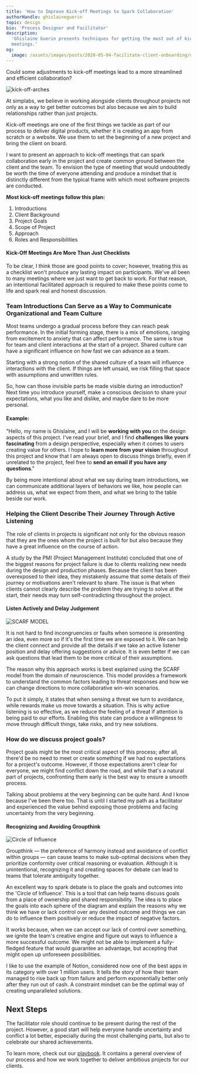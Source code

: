 ```yaml
---
title: 'How to Improve Kick-off Meetings to Spark Collaboration'
authorHandle: ghislaineguerin
topic: design
bio: 'Process Designer and Facilitator'
description:
  'Ghislaine Guerin presents techniques for getting the most out of kick-off
  meetings.'
og:
  image: /assets/images/posts/2020-05-04-facilitate-client-onboarding/og-image.png
---
```


Could some adjustments to kick-off meetings lead to a more streamlined and
efficient collaboration?

<!--break-->

![kick-off-arches](/assets/images/posts/2020-05-04-facilitate-client-onboarding/kick-off-arches.png#@1440-2880)

At simplabs, we believe in working alongside clients throughout projects not
only as a way to get better outcomes but also because we aim to build
relationships rather than just projects.

Kick-off meetings are one of the first things we tackle as part of our process
to deliver digital products, whether it is creating an app from scratch or a
website. We use them to set the beginning of a new project and bring the client
on board.

I want to present an approach to kick-off meetings that can spark collaboration
early in the project and create common ground between the client and the team.
To envision the type of meeting that would undoubtedly be worth the time of
everyone attending and produce a mindset that is distinctly different from the
typical frame with which most software projects are conducted.

**Most kick-off meetings follow this plan:**

1. Introductions
2. Client Background
3. Project Goals
4. Scope of Project
5. Approach
6. Roles and Responsibilities

#### Kick-Off Meetings Are More Than Just Checklists

To be clear, I think those are good points to cover; however, treating this as a
checklist won't produce any lasting impact on participants. We've all been to
many meetings where we just want to get back to work. For that reason, an
intentional facilitated approach is required to make these points come to life
and spark real and honest discussion.

### Team Introductions Can Serve as a Way to Communicate Organizational and Team Culture

Most teams undergo a gradual process before they can reach peak performance. In
the initial forming stage, there is a mix of emotions, ranging from excitement
to anxiety that can affect performance. The same is true for team and client
interactions at the start of a project. Shared culture can have a significant
influence on how fast we can advance as a team.

Starting with a strong notion of the shared culture of a team will influence
interactions with the client. If things are left unsaid, we risk filling that
space with assumptions and unwritten rules.

So, how can those invisible parts be made visible during an introduction? Next
time you introduce yourself, make a conscious decision to share your
expectations, what you like and dislike, and maybe dare to be more personal.

#### Example:

"Hello, my name is Ghislaine, and I will be **working with you** on the design
aspects of this project. I've read your brief, and I find **challenges like
yours fascinating** from a design perspective, especially when it comes to users
creating value for others. I hope to **learn more from your vision** throughout
this project and know that I am always open to discuss things briefly, even if
unrelated to the project, feel free to **send an email if you have any
questions**."

By being more intentional about what we say during team introductions, we can
communicate additional layers of behaviors we like, how people can address us,
what we expect from them, and what we bring to the table beside our work.

### Helping the Client Describe Their Journey Through Active Listening

The role of clients in projects is significant not only for the obvious reason
that they are the ones whom the project is built for but also because they have
a great influence on the course of action.

A study by the PMI (Project Management Institute) concluded that one of the
biggest reasons for project failure is due to clients realizing new needs during
the design and production phases. Because the client has been overexposed to
their idea, they mistakenly assume that some details of their journey or
motivations aren't relevant to share. The issue is that when clients cannot
clearly describe the problem they are trying to solve at the start, their needs
may turn self-contradicting throughout the project.

#### Listen Actively and Delay Judgement

![SCARF MODEL](/assets/images/posts/2020-05-04-facilitate-client-onboarding/scarf.png#@1024-2048)

It is not hard to find incongruencies or faults when someone is presenting an
idea, even more so if it's the first time we are exposed to it. We can help the
client connect and provide all the details if we take an active listener
position and delay offering suggestions or advice. It is even better if we can
ask questions that lead them to be more critical of their assumptions.

The reason why this approach works is best explained using the SCARF model from
the domain of neuroscience. This model provides a framework to understand the
common factors leading to threat responses and how we can change directions to
more collaborative win-win scenarios.

To put it simply, it states that when sensing a threat we turn to avoidance,
while rewards make us move towards a situation. This is why active listening is
so effective, as we reduce the feeling of a threat if attention is being paid to
our efforts. Enabling this state can produce a willingness to move through
difficult things, take risks, and try new solutions.

### How do we discuss project goals?

Project goals might be the most critical aspect of this process; after all,
there'd be no need to meet or create something if we had no expectations for a
project's outcome. However, if those expectations aren't clear for everyone, we
might find conflict down the road, and while that's a natural part of projects,
confronting them early is the best way to ensure a smooth process.

Talking about problems at the very beginning can be quite hard. And I know
because I've been there too. That is until I started my path as a facilitator
and experienced the value behind exposing those problems and facing uncertainty
from the very beginning.

#### Recognizing and Avoiding Groupthink

![Circle of Influence](/assets/images/posts/2020-05-04-facilitate-client-onboarding/circle.png#@1024-2048)

Groupthink — the preference of harmony instead and avoidance of conflict within
groups — can cause teams to make sub-optimal decisions when they prioritize
conformity over critical reasoning or evaluation. Although it is unintentional,
recognizing it and creating spaces for debate can lead to teams that tolerate
ambiguity together.

An excellent way to spark debate is to place the goals and outcomes into the
'Circle of Influence'. This is a tool that can help teams discuss goals from a
place of ownership and shared responsibility. The idea is to place the goals
into each sphere of the diagram and explain the reasons why we think we have or
lack control over any desired outcome and things we can do to influence them
positively or reduce the impact of negative factors.

It works because, when we can accept our lack of control over something, we
ignite the team's creative engine and figure out ways to influence a more
successful outcome. We might not be able to implement a fully-fledged feature
that would guarantee an advantage, but accepting that might open up unforeseen
possibilities.

I like to use the example of Notion, considered now one of the best apps in its
category with over 1 million users. It tells the story of how their team managed
to rise back up from failure and perform exponentially better only after they
run out of cash. A constraint mindset can be the optimal way of creating
unparalleled solutions.

## Next Steps

The facilitator role should continue to be present during the rest of the
project. However, a good start will help everyone handle uncertainty and
conflict a lot better, especially during the most challenging parts, but also to
celebrate our shared achievements.

To learn more, check out our [playbook](/playbook/). It contains a general
overview of our process and how we work together to deliver ambitious projects
for our clients.

